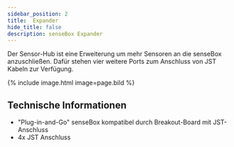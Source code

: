 ```yaml
---
sidebar_position: 2
title:  Expander
hide_title: false
description: senseBox Expander
---
```

Der Sensor-Hub ist eine Erweiterung um mehr Sensoren an die senseBox anzuschließen. Dafür stehen vier weitere Ports zum Anschluss von JST Kabeln zur Verfügung.

{% include image.html image=page.bild %}

## Technische Informationen

* "Plug-in-and-Go" senseBox kompatibel durch Breakout-Board mit JST-Anschluss
* 4x JST Anschluss
